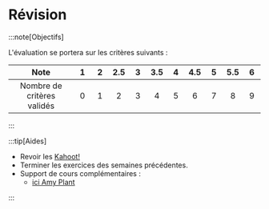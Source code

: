 # Révision

:::note[Objectifs]

L'évaluation se portera sur les critères suivants :

|            Note            | &nbsp;1&nbsp; | &nbsp;2&nbsp; | 2.5 | &nbsp;3&nbsp; | 3.5 | &nbsp;4&nbsp; | 4.5 | &nbsp;5&nbsp; | 5.5 | &nbsp;6&nbsp; |
| :------------------------: | :-----------: | :-----------: | :-: | :-----------: | :-: | :-----------: | :-: | :-----------: | :-: | :-----------: |
| Nombre de critères validés |       0       |       1       |  2  |       3       |  4  |       5       |  6  |       7       |  8  |       9       |

:::

:::tip[Aides]

- Revoir les [Kahoot!](https://create.kahoot.it/course/1b9adc16-6f3a-4656-98f2-b8995758eed2)
- Terminer les exercices des semaines précédentes.
- Support de cours complémentaires :
  - [ici Amy Plant](https://www.youtube.com/@iciamyplant)

:::
